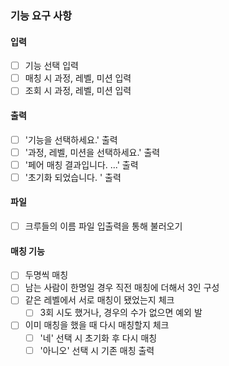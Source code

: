 ### 기능 요구 사항

#### 입력

- [ ] 기능 선택 입력
- [ ] 매칭 시 과정, 레벨, 미션 입력
- [ ] 조회 시 과정, 레벨, 미션 입력

#### 출력

- [ ] '기능을 선택하세요.' 출력
- [ ] '과정, 레벨, 미션을 선택하세요.' 출력
- [ ] '페어 매칭 결과입니다. ...' 출력
- [ ] '초기화 되었습니다. ' 출력

#### 파일

- [ ] 크루들의 이름 파일 입출력을 통해 불러오기

#### 매칭 기능

- [ ] 두명씩 매칭
- [ ] 남는 사람이 한명일 경우 직전 매칭에 더해서 3인 구성
- [ ] 같은 레벨에서 서로 매칭이 됐었는지 체크
    - [ ] 3회 시도 했거나, 경우의 수가 없으면 예외 발
- [ ] 이미 매칭을 했을 때 다시 매칭할지 체크
    - [ ] '네' 선택 시 초기화 후 다시 매칭
    - [ ] '아니오' 선택 시 기존 매칭 출력
